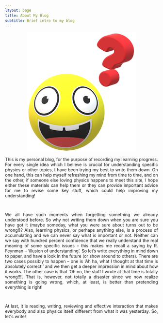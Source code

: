 ```yaml
---
layout: page
title: About My Blog
subtitle: Brief intro to my blog
---
```


<div data-tilt data-tilt-max="35" data-tilt-scale="0.8">
<p align='center'>
<img src="/assets/img/curious.png"
   style="border:none;"
   alt="about"
   title="about" />
</p>
</div>

<script src="https://cdnjs.cloudflare.com/ajax/libs/vanilla-tilt/1.7.2/vanilla-tilt.min.js"></script>

<p style='text-align: justify;'>
This is my personal blog, for the purpose of recording my learning progress.
For every single idea which I believe is crucial for understanding specific physics or other topics,
I have been trying my best to write them down. On one hand, this can help myself refreshing my mind from time to time,
and on the other, if someone else loving physics happens to meet this site,
I hope either these materials can help them or they can provide important advice for me to revise some key stuff, which could help improving my understanding!
</p>

<br />

<p style='text-align: justify;'>
We all have such moments when forgetting something we already understood before.
So why not writing them down when you are sure you have got it (maybe someday, what you were sure about turns out to be wrong!)?
Also, learning physics, or perhaps anything else, is a process of accumulating and we can never say what is important or not.
Neither can we say with hundred percent confidence that we really understand the real meaning of some specific issues – 
this makes me recall a saying by R. Feynman – ‘illusion of understanding’. So let’s write everything in mind down to paper,
and have a look in the future (or show around to others). There are two cases possibly to happen – 
one is ‘Ah ha, what I thought at that time is absolutely correct!’ and we then get a deeper impression in mind about how it works.
The other case is that ‘Oh no, the stuff I wrote at that time is totally wrong!!!’.
That is, however, not totally a disaster since we now realize something is going wrong, which, at least, is better than pretending everything is right!
</p>

<br />

<p style='text-align: justify;'>
At last, it is reading, writing, reviewing and effective interaction that makes everybody and also physics itself different from what it was yesterday. So, let's write!
</p>
